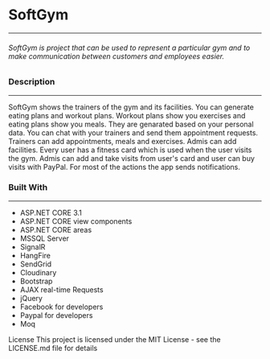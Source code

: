 <h1>SoftGym</h1>
<hr/>
<h6>SoftGym is project that can be used to represent a particular gym and to make communication between customers and employees easier.</h6>

<h3>Description</h3>
<hr/>
<p>SoftGym shows the trainers of the gym and its facilities. You can generate eating plans and workout plans. Workout plans show you exercises and eating plans show you meals. They are genarated based on your personal data. You can chat with your trainers and send them appointment requests. Trainers can add appointments, meals and exercises. Admis can add facilities. Every user has a fitness card which is used when the user visits the gym. Admis can add and take visits from user's card and user can buy visits with PayPal. For most of the actions the app sends notifications.</p>

<h3>Built With</h3>
<hr/>
<ul>
<li>ASP.NET CORE 3.1</li>
<li>ASP.NET CORE view components</li>
<li>ASP.NET CORE areas</li>
<li>MSSQL Server</li>
<li>SignalR</li>
<li>HangFire</li>
<li>SendGrid</li>
<li>Cloudinary</li>
<li>Bootstrap</li>
<li>AJAX real-time Requests</li>
<li>jQuery</li>
<li>Facebook for developers</li>
<li>Paypal for developers</li>
<li>Moq</li>
</ul>


License
This project is licensed under the MIT License - see the LICENSE.md file for details
